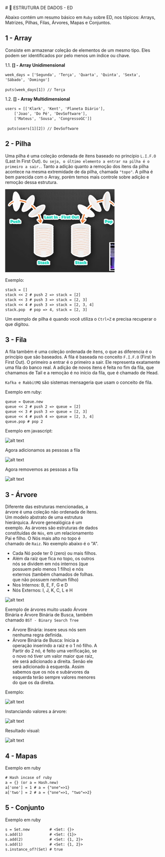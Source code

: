 ​​# :rocket: ESTRUTURA DE DADOS - ED

Abaixo contém um resumo básico em ```Ruby``` sobre ED, nos tópicos: Arrays, Matrizes, Pilhas, Filas, Árvores, Mapas e Conjuntos.


## 1 -  Array 

Consiste em armazenar coleção de elementos de um mesmo tipo. Eles podem ser identificados por pelo menos um índice ou chave.

1.1. <b>[] - Array Unidimensional</b> 

```
week_days = ['Segunda', 'Terça', 'Quarta', 'Quinta', 'Sexta', 'Sábado', 'Domingo']

puts(week_days[1]) // Terça
```

1.2. <b>[] - Array Multidimensional</b> 

```
users = [['Klark', 'Kent', 'Planeta Diário'],
    ['Joao', 'Do Pé', 'DevSoftware'],
    ['Mateus', 'Sousa', 'CongressoGC']]

 puts(users[1][2]) // DevSoftware
```

## 2 -  Pilha
Uma pilha é uma coleção ordenada de itens baseado no princípio ```L.I.F.O``` (Last In First Out). ```Ou seja, o último elemento a entrar na pilha é o primeiro a sair.```. 
Tanto a adição quanto a remoção dos itens da pilha acontece na mesma extremidade de da pilha, chamada ```"topo"```. A pilha é bem parecida com o Array, porém temos mais controle sobre adição e remoção dessa estrutura.

<div style="width: 70%;">

  ![](pilha.png)
</div>

Exemplo: 

```
stack = []
stack << 2 # push 2 => stack = [2]
stack << 3 # push 3 => stack = [2, 3]
stack << 4 # push 3 => stack = [2, 3, 4]
stack.pop  # pop => 4, stack = [2, 3]

```
Um exemplo de pilha é quando você utiliza o ```Ctrl+Z``` e precisa recuperar o que digitou. 

## 3 -  Fila

A fila também é uma coleção ordenada de itens, o que as diferencia é o princípio que são baseados. A fila é baseada no conceito ```F.I.F.O``` (First In First Out). O primeiro a entrar é o primeiro a sair. Ele representa exatamente uma fila do banco real. A adição de novos itens é feita no fim da fila, que chamamos de Tail e a remoção é no início da fila, que é chamado de Head.

```Kafka e RabbitMQ``` são sistemas mensageria que usam o conceito de fila.

Exemplo em ruby: 
```
queue = Queue.new
queue << 2 # push 2 => queue = [2]
queue << 3 # push 3 => queue = [2, 3] 
queue << 4 # push 4 => queue = [2, 3, 4] 
queue.pop # pop 2
```

Exemplo em javascript: 

<div style="width: 60%;">

![alt text](fila-class.png)
</div>

Agora adicionamos as pessoas a fila
<div style="width: 60%;">

![alt text](fila-enqueue.png)
<div>

Agora removemos as pessoas a fila
<div style="width: 100%;">

![alt text](fila-dequeue.png)
</div>

## 3 -  Árvore 
Diferente das estruturas mencionadas, a árvore é uma coleção não ordenada de itens. Um modelo abstrato de uma estrutura hierárquica. Árvore genealógica é um exemplo. 
As árvores são estruturas de dados constituídas de ```Nós```, em um relacionamento Pai e filho. O Nós mais alto no topo é chamado de ```Raiz```. No exemplo abaixo é o "A". 
- Cada Nó pode ter 0 (zero) ou mais filhos. 
- Além da raiz que fica no topo, os outros nós se dividem em nós internos (que possuem pelo menos 1 filho) e nós externos (também chamados de folhas. que não possuem nenhum filho)
- Nos Internos: B, E, F, G e D
- Nós Externos: I, J, K, C, L e H

<div style="width: 80%;">

![alt text](arvore.png)

</div>

Exemplo de árvores muito usado Árvore Binária e Árvore Binária de Busca, também chamado ```BST - Binary Search Tree```
- Árvore Binária: insere seus nós sem nenhuma regra definida.
- Árvore Binária de Busca: Inicia a operação inserindo a raiz e o 1 nó filho. A Partir do 2 nó, é feito uma verificação, se o novo nó tiver um valor maior que raiz, ele será adicionado a direita. Senão ele será adicionado à esquerda. Assim sabemos que os nós e subárvores da esquerda terão sempre valores menores do que os da direita. 

Exemplo: 

<div style="width: 70%;">

![alt text](arvore-class.png)
</div>

Instanciando valores a árvore:

<div style="width: 70%;">

![alt text](arvore-instancia.png)
</div>

Resultado visual:
<div style="width: 70%;">

![alt text](arvore-montada.png)
</div>


## 4 -  Mapas

Exemplo em ruby

```
# Hash incase of ruby
a = {} (or a = Hash.new)
a['one'] = 1 # a = {"one"=>1}
a['two'] = 2 # a = {"one"=>1, "two"=>2}
```

## 5 -  Conjunto

Exemplo em ruby

```
s = Set.new         # <Set: {}>
s.add(1)            # <Set: {1}>
s.add(2)            # <Set: {1, 2}>
s.add(1)            # <Set: {1, 2}>
s.instance_of?(Set) # true
```

